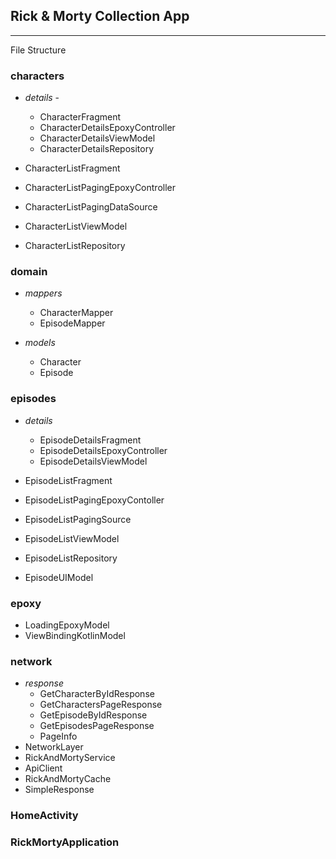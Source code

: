 ## **Rick & Morty Collection App**
---

File Structure

### **characters**
- *details* - 
    - CharacterFragment
    - CharacterDetailsEpoxyController
    - CharacterDetailsViewModel
    - CharacterDetailsRepository

- CharacterListFragment
- CharacterListPagingEpoxyController
- CharacterListPagingDataSource
- CharacterListViewModel
- CharacterListRepository

### **domain**
- *mappers*
    - CharacterMapper
    - EpisodeMapper

- *models*
    - Character
    - Episode

### **episodes**
- *details*
    - EpisodeDetailsFragment
    - EpisodeDetailsEpoxyController
    - EpisodeDetailsViewModel

- EpisodeListFragment
- EpisodeListPagingEpoxyContoller
- EpisodeListPagingSource
- EpisodeListViewModel
- EpisodeListRepository
- EpisodeUIModel

### **epoxy**
- LoadingEpoxyModel
- ViewBindingKotlinModel

### **network**
- *response*
    - GetCharacterByIdResponse
    - GetCharactersPageResponse
    - GetEpisodeByIdResponse
    - GetEpisodesPageResponse
    - PageInfo
- NetworkLayer
- RickAndMortyService
- ApiClient
- RickAndMortyCache
- SimpleResponse

### **HomeActivity**
### **RickMortyApplication**
    
